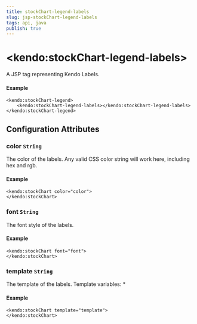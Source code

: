 ```yaml
---
title: stockChart-legend-labels
slug: jsp-stockChart-legend-labels
tags: api, java
publish: true
---
```


# \<kendo:stockChart-legend-labels\>
A JSP tag representing Kendo Labels.

#### Example
    <kendo:stockChart-legend>
        <kendo:stockChart-legend-labels></kendo:stockChart-legend-labels>
    </kendo:stockChart-legend>


## Configuration Attributes


### color `String`

The color of the labels.
Any valid CSS color string will work here, including hex and rgb.

#### Example
    <kendo:stockChart color="color">
    </kendo:stockChart>



### font `String`

The font style of the labels.

#### Example
    <kendo:stockChart font="font">
    </kendo:stockChart>



### template `String`

The template of the labels.
Template variables:
*

#### Example
    <kendo:stockChart template="template">
    </kendo:stockChart>


